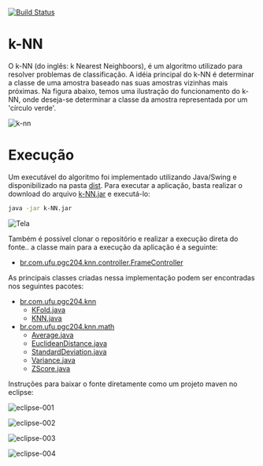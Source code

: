 
[![Build Status](https://travis-ci.org/dalifreire/k-NN.svg?branch=master)](https://travis-ci.org/dalifreire/k-NN)

# k-NN

O k-NN (do inglês: k Nearest Neighboors), é um algoritmo utilizado para resolver problemas de classificação. A idéia principal do k-NN é determinar a classe de uma amostra baseado nas suas amostras vizinhas mais próximas. Na figura abaixo, temos uma ilustração do funcionamento do k-NN, onde deseja-se determinar a classe da amostra representada por um 'círculo verde'.

![k-nn](https://user-images.githubusercontent.com/10319140/38783898-84680b6c-40df-11e8-9a99-bfd6f52a6b2a.png)


# Execução

Um executável do algoritmo foi implementado utilizando Java/Swing e disponibilizado na pasta [dist](https://github.com/dalifreire/k-NN/tree/master/dist). Para executar a aplicação, basta realizar o download do arquivo [k-NN.jar](https://github.com/dalifreire/k-NN/tree/master/dist/k-NN.jar) e executá-lo:
```sh
java -jar k-NN.jar
```

![Tela](https://user-images.githubusercontent.com/10319140/38783580-4f1a7fbc-40da-11e8-821e-ea105779b518.png)


Também é possível clonar o repositório e realizar a execução direta do fonte.. a classe main para a execução da aplicação é a seguinte:

* [br.com.ufu.pgc204.knn.controller.FrameController](https://github.com/dalifreire/k-NN/blob/master/knn/src/main/java/br/com/ufu/pgc204/knn/controller/FrameController.java#L132)


As principais classes criadas nessa implementação podem ser encontradas nos seguintes pacotes:

* [br.com.ufu.pgc204.knn](https://github.com/dalifreire/k-NN/tree/master/knn/src/main/java/br/com/ufu/pgc204/knn)
	* [KFold.java](https://github.com/dalifreire/k-NN/blob/master/knn/src/main/java/br/com/ufu/pgc204/knn/KFold.java)
	* [KNN.java](https://github.com/dalifreire/k-NN/blob/master/knn/src/main/java/br/com/ufu/pgc204/knn/KNN.java)
* [br.com.ufu.pgc204.knn.math](https://github.com/dalifreire/k-NN/tree/master/knn/src/main/java/br/com/ufu/pgc204/knn/math)
	* [Average.java](https://github.com/dalifreire/k-NN/blob/master/knn/src/main/java/br/com/ufu/pgc204/knn/math/Average.java)
	* [EuclideanDistance.java](https://github.com/dalifreire/k-NN/blob/master/knn/src/main/java/br/com/ufu/pgc204/knn/math/EuclideanDistance.java)
	* [StandardDeviation.java](https://github.com/dalifreire/k-NN/blob/master/knn/src/main/java/br/com/ufu/pgc204/knn/math/StandardDeviation.java)
	* [Variance.java](https://github.com/dalifreire/k-NN/blob/master/knn/src/main/java/br/com/ufu/pgc204/knn/math/Variance.java)
	* [ZScore.java](https://github.com/dalifreire/k-NN/blob/master/knn/src/main/java/br/com/ufu/pgc204/knn/math/ZScore.java)

Instruções para baixar o fonte diretamente como um projeto maven no eclipse:

![eclipse-001](https://user-images.githubusercontent.com/10319140/38783905-a26b9674-40df-11e8-8306-a884ff0d30b2.png)

![eclipse-002](https://user-images.githubusercontent.com/10319140/38783929-18db1348-40e0-11e8-9285-5aeb461b140a.png)

![eclipse-003](https://user-images.githubusercontent.com/10319140/38783933-39878c02-40e0-11e8-8870-7435eabe15af.png)

![eclipse-004](https://user-images.githubusercontent.com/10319140/38783943-56ba1e02-40e0-11e8-8e8e-ee2426f90e47.png)
